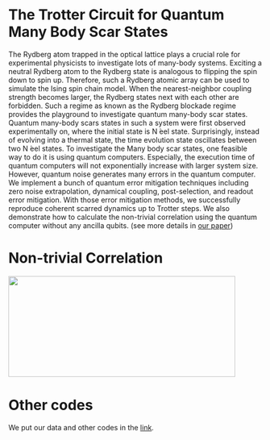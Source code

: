 # The Trotter Circuit for Quantum Many Body Scar States

The Rydberg atom trapped in the optical lattice plays a crucial role for experimental physicists to investigate lots of many-body systems. Exciting a neutral  Rydberg atom to the  Rydberg state is analogous to flipping the spin down to spin up. Therefore, such a Rydberg atomic array can be used to simulate the  Ising spin chain model. When the nearest-neighbor coupling strength becomes larger, the  Rydberg states next with each other are forbidden.  Such a regime as known as the Rydberg blockade regime provides the playground to investigate quantum many-body scar states. Quantum many-body scars states in such a system were first observed experimentally on, where the initial state is N ́eel state.  Surprisingly, instead of evolving into a  thermal state,  the time evolution state oscillates between two N ́eel states. To investigate the Many body scar states, one feasible way to do it is using quantum computers. Especially, the execution time of quantum computers will not exponentially increase with larger system size. However, quantum noise generates many errors in the quantum computer. We implement a bunch of quantum error mitigation techniques including zero noise extrapolation, dynamical coupling, post-selection, and readout error mitigation. With those error mitigation methods, we successfully reproduce coherent scarred dynamics up to Trotter steps. We also demonstrate how to calculate the non-trivial correlation using the quantum computer without any ancilla qubits. (see more details in [our paper](https://arxiv.org/abs/2203.08291)) 

# Non-trivial Correlation
<img src="/images/Corr.png" width="450" height="200">   

# Other codes

We put our data and other codes in the [link](https://gitlab.com/QANED/rydberg_mfim/-/tree/master).
